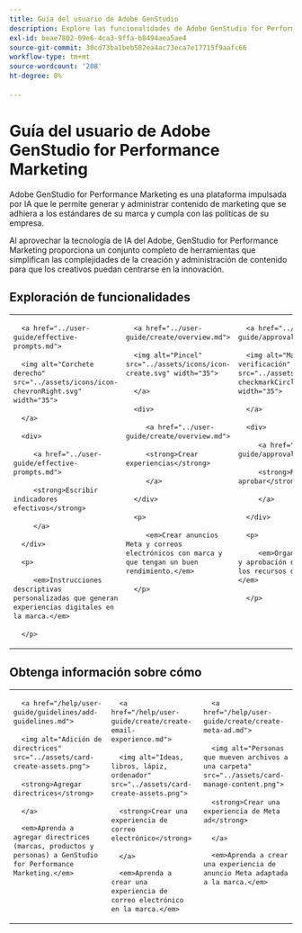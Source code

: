 ```yaml
---
title: Guía del usuario de Adobe GenStudio
description: Explore las funcionalidades de Adobe GenStudio for Performance Marketing. Aprenda a crear rápidamente recursos en la marca, generar variaciones y optimizar experiencias.
exl-id: beae7802-09e6-4ca3-9ffa-b8494aea5ae4
source-git-commit: 30cd73ba1beb582ea4ac73eca7e17715f9aafc66
workflow-type: tm+mt
source-wordcount: '208'
ht-degree: 0%

---
```


# Guía del usuario de Adobe GenStudio for Performance Marketing

Adobe GenStudio for Performance Marketing es una plataforma impulsada por IA que le permite generar y administrar contenido de marketing que se adhiera a los estándares de su marca y cumpla con las políticas de su empresa.

Al aprovechar la tecnología de IA del Adobe, GenStudio for Performance Marketing proporciona un conjunto completo de herramientas que simplifican las complejidades de la creación y administración de contenido para que los creativos puedan centrarse en la innovación.

## Exploración de funcionalidades

<table style="table-layout:fixed">

<tr style="border: 0;">

   <td valign="top">

      <a href="../user-guide/effective-prompts.md">

      <img alt="Corchete derecho" src="../assets/icons/icon-chevronRight.svg" width="35">

      </a>

      <div>

         <a href="../user-guide/effective-prompts.md">

         <strong>Escribir indicadores efectivos</strong>

         </a>

      </div>

      <p>

         <em>Instrucciones descriptivas personalizadas que generan experiencias digitales en la marca.</em>

      </p>

   </td>

   <td valign="top">

      <a href="../user-guide/create/overview.md">

      <img alt="Pincel" src="../assets/icons/icon-create.svg" width="35">

      </a>

      <div>

         <a href="../user-guide/create/overview.md">

         <strong>Crear experiencias</strong>

         </a>

      </div>

      <p>

         <em>Crear anuncios Meta y correos electrónicos con marca y que tengan un buen rendimiento.</em>

      </p>

   </td>

   <td valign="top">

      <a href="../user-guide/approvals/overview.md">

      <img alt="Marca de verificación" src="../assets/icons/icon-checkmarkCircle.svg" width="35">

      </a>

      <div>

         <a href="../user-guide/approvals/overview.md">

         <strong>Revisar y aprobar</strong>

         </a>

      </div>

      <p>

         <em>Organice la revisión y aprobación optimizadas de los recursos de marketing.</em>

      </p>

   </td>

   <td valign="top">

      <a href="../user-guide/content/overview.md">

      <img alt="Cuadrícula" src="../assets/icons/icon-images.svg" width="35">

      </a>

      <div>

         <a href="../user-guide/content/overview.md">

         <strong>Administrar contenido</strong>

         </a>

      </div>

      <p>

         <em>Busque, administre y vuelva a utilizar contenido manteniendo las directrices de marca.</em>

      </p>

   </td>

   <td valign="top">

      <a href="../user-guide/insights/overview.md">

      <img alt="Gráfico" src="../assets/icons/icon-dataAnalytics.svg" width="35">

      </a>

      <div>

         <a href="../user-guide/insights/overview.md">

         <strong>Ver información</strong>

         </a>

      </div>

      <p>

         <em>Analizar la eficacia del contenido de los canales de medios pagados.</em>

      </p>

   </td>

</tr>

</table>

## Obtenga información sobre cómo

<table style="table-layout:fixed">

<td valign="top">

   <div>

      <a href="/help/user-guide/guidelines/add-guidelines.md">

      <img alt="Adición de directrices" src="../assets/card-create-assets.png">

      <strong>Agregar directrices</strong>

      </a>

   </div>

   <p>

      <em>Aprenda a agregar directrices (marcas, productos y personas) a GenStudio for Performance Marketing.</em>

   </p>

</td>

<td valign="top">

   <div>

      <a href="/help/user-guide/create/create-email-experience.md">

      <img alt="Ideas, libros, lápiz, ordenador" src="../assets/card-create-assets.png">

      <strong>Crear una experiencia de correo electrónico</strong>

      </a>

   </div>

   <p>

      <em>Aprenda a crear una experiencia de correo electrónico en la marca.</em>

   </p>

</td>

<td valign="top">

   <div>

      <a href="/help/user-guide/create/create-meta-ad.md">

      <img alt="Personas que mueven archivos a una carpeta" src="../assets/card-manage-content.png">

      <strong>Crear una experiencia de Meta ad</strong>

      </a>

   </div>

   <p>

      <em>Aprenda a crear una experiencia de anuncio Meta adaptada a la marca.</em>

   </p>

</td>

</table>
